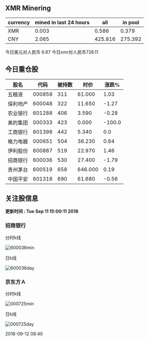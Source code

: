 ## XMR Minering

|currency|mined in last 24 hours|all|in pool|
|---|---|---|---|
|XMR|0.003|0.586|0.379|
|CNY|2.065|425.816|275.392|

今日美元对人民币 6.87	今日xmr对人民币726.11


## 今日重仓股 

|股名|代码|被持数|时价|涨跌%|
|---|---|---|---|---|
|五粮液|000858|311|61.000|1.03|
|保利地产|600048|322|11.650|-1.27|
|农业银行|601288|406|3.590|-0.28|
|美的集团|000333|423|0.000|-100.0|
|工商银行|601398|442|5.340|0.0|
|格力电器|000651|504|36.230|0.64|
|伊利股份|600887|519|22.970|1.46|
|招商银行|600036|530|27.400|-1.79|
|贵州茅台|600519|658|646.000|0.19|
|中国平安|601318|690|61.680|-0.56|

## 关注股信息
**更新时间 : Tue Sep 11 15:00:11 2018**
### 招商银行 
分时k线

![600036min](http://image.sinajs.cn/newchart/min/n/sh600036.gif)

日k线

![600036day](http://image.sinajs.cn/newchart/daily/n/sh600036.gif)

### 京东方Ａ 
分时k线

![000725min](http://image.sinajs.cn/newchart/min/n/sz000725.gif)

日k线

![000725day](http://image.sinajs.cn/newchart/daily/n/sz000725.gif)

2018-09-12 08:40